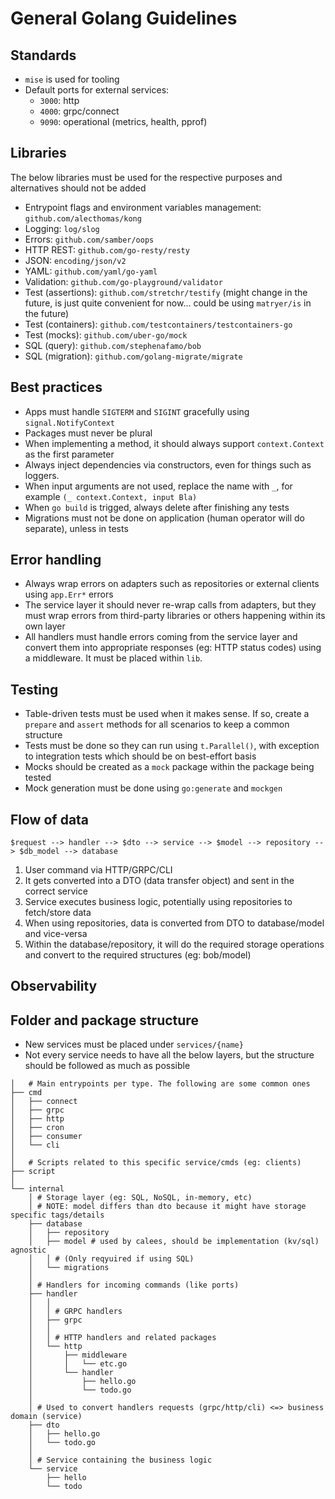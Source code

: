# General Golang Guidelines

## Standards

- `mise` is used for tooling
- Default ports for external services:
  - `3000`: http
  - `4000`: grpc/connect
  - `9090`: operational (metrics, health, pprof)

## Libraries

The below libraries must be used for the respective purposes and alternatives should not be added

- Entrypoint flags and environment variables management: `github.com/alecthomas/kong`
- Logging: `log/slog`
- Errors: `github.com/samber/oops`
- HTTP REST: `github.com/go-resty/resty`
- JSON: `encoding/json/v2`
- YAML: `github.com/yaml/go-yaml`
- Validation: `github.com/go-playground/validator`
- Test (assertions): `github.com/stretchr/testify` (might change in the future, is just quite convenient for now... could be using `matryer/is` in the future)
- Test (containers): `github.com/testcontainers/testcontainers-go`
- Test (mocks): `github.com/uber-go/mock`
- SQL (query): `github.com/stephenafamo/bob`
- SQL (migration): `github.com/golang-migrate/migrate`

## Best practices

- Apps must handle `SIGTERM` and `SIGINT` gracefully using `signal.NotifyContext`
- Packages must never be plural
- When implementing a method, it should always support `context.Context` as the first parameter
- Always inject dependencies via constructors, even for things such as loggers.
- When input arguments are not used, replace the name with `_`, for example `(_ context.Context, input Bla)`
- When `go build` is trigged, always delete after finishing any tests
- Migrations must not be done on application (human operator will do separate), unless in tests

## Error handling

- Always wrap errors on adapters such as repositories or external clients using `app.Err*` errors
- The service layer it should never re-wrap calls from adapters, but they must wrap errors from third-party libraries or others happening within its own layer
- All handlers must handle errors coming from the service layer and convert them into appropriate responses (eg: HTTP status codes) using a middleware. It must be placed within `lib`.

## Testing

- Table-driven tests must be used when it makes sense. If so, create a `prepare` and `assert` methods for all scenarios to keep a common structure
- Tests must be done so they can run using `t.Parallel()`, with exception to integration tests which should be on best-effort basis
- Mocks should be created as a `mock` package within the package being tested
- Mock generation must be done using `go:generate` and `mockgen`

## Flow of data

```
$request --> handler --> $dto --> service --> $model --> repository --> $db_model --> database
```

1. User command via HTTP/GRPC/CLI
2. It gets converted into a DTO (data transfer object) and sent in the correct service
3. Service executes business logic, potentially using repositories to fetch/store data
4. When using repositories, data is converted from DTO to database/model and vice-versa
5. Within the database/repository, it will do the required storage operations and convert to the required structures (eg: bob/model)

## Observability

## Folder and package structure

- New services must be placed under `services/{name}`
- Not every service needs to have all the below layers, but the structure should be followed as much as possible

```
│   # Main entrypoints per type. The following are some common ones
├── cmd
│   ├── connect
│   ├── grpc
│   ├── http
│   ├── cron
│   ├── consumer
│   └── cli
│
│   # Scripts related to this specific service/cmds (eg: clients)
├── script
│
└── internal
    │ # Storage layer (eg: SQL, NoSQL, in-memory, etc)
    │ # NOTE: model differs than dto because it might have storage specific tags/details
    ├── database
    │   ├── repository
    │   ├── model # used by calees, should be implementation (kv/sql) agnostic
    │   │ # (Only reqyuired if using SQL)
    │   └── migrations
    │
    │ # Handlers for incoming commands (like ports)
    ├── handler
    │   │
    │   │ # GRPC handlers
    │   ├── grpc
    │   │
    │   │ # HTTP handlers and related packages
    │   └── http
    │       ├── middleware
    │       │   └── etc.go
    │       └── handler
    │           ├── hello.go
    │           └── todo.go
    │
    │ # Used to convert handlers requests (grpc/http/cli) <=> business domain (service)
    ├── dto
    │   ├── hello.go
    │   └── todo.go
    │
    │ # Service containing the business logic
    └── service
        ├── hello
        └── todo
```
